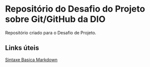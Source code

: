 # Repositório do Desafio do Projeto sobre Git/GitHub da DIO
Repositório criado para o Desafio de Projeto.

## Links úteis
[Sintaxe Basica Markdown](https://www.markdownguide.org/basic-syntax/)
